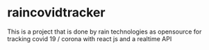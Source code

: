# raincovidtracker
This is a project that is done by rain technologies as opensource for tracking covid 19 / corona with react js and a realtime API
